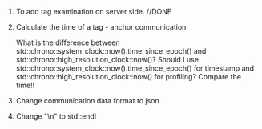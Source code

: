 1. To add tag examination on server side. //DONE
2. Calculate the time of a tag - anchor communication

   What is the difference between std::chrono::system_clock::now().time_since_epoch() and std::chrono::high_resolution_clock::now()?
   Should I use std::chrono::system_clock::now().time_since_epoch() for timestamp and std::chrono::high_resolution_clock::now() for profiling?
   Compare the time!!

3. Change communication data format to json
4. Change "\n" to std::endl
